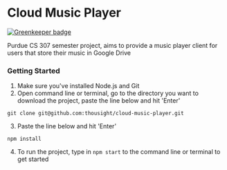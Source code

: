 # Cloud Music Player

[![Greenkeeper badge](https://badges.greenkeeper.io/thousight/cloud-music-player.svg)](https://greenkeeper.io/)

Purdue CS 307 semester project, aims to provide a music player client for users that store their music in Google Drive

### Getting Started

1. Make sure you've installed Node.js and Git
2. Open command line or terminal, go to the directory you want to download the project, paste the line below and hit 'Enter'

  `git clone git@github.com:thousight/cloud-music-player.git`

3. Paste the line below and hit 'Enter'

  `npm install`

4. To run the project, type in `npm start` to the command line or terminal to get started
